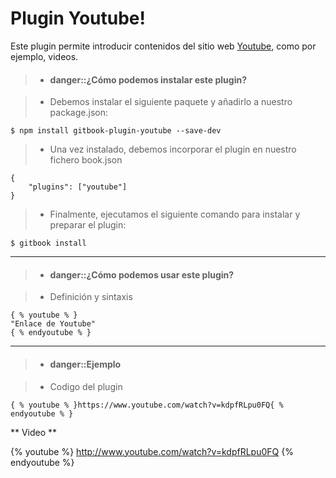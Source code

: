 Plugin Youtube!
==============  
Este plugin permite introducir contenidos del sitio web [Youtube](http://www.youtube.com), como por ejemplo, videos.

>- #### danger::¿Cómo podemos instalar este plugin?

> - Debemos instalar el siguiente paquete  y añadirlo a nuestro package.json: 
>
```
$ npm install gitbook-plugin-youtube --save-dev
```
> - Una vez instalado, debemos incorporar el plugin en nuestro fichero book.json
>
``` 
{
    "plugins": ["youtube"]
}
```
> - Finalmente, ejecutamos el siguiente comando para instalar y preparar el plugin:
>
```
$ gitbook install
```

<hr />

>- #### danger::¿Cómo podemos usar este plugin?

> - Definición y sintaxis
>
```
{ % youtube % }
"Enlace de Youtube"
{ % endyoutube % }
```

<hr />

>- #### danger::Ejemplo

> - Codigo del plugin
>
```
{ % youtube % }https://www.youtube.com/watch?v=kdpfRLpu0FQ{ % endyoutube % }
```

** Video ** 

{% youtube %}
http://www.youtube.com/watch?v=kdpfRLpu0FQ
{% endyoutube %}


